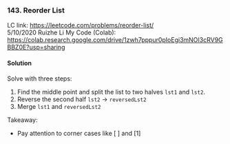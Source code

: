 ### 143. Reorder List
LC link: https://leetcode.com/problems/reorder-list/  
5/10/2020 Ruizhe Li
My Code (Colab): https://colab.research.google.com/drive/1zwh7pppur0pIoEgi3mNOI3cRV9GBBZ0E?usp=sharing

#### Solution
Solve with three steps:
1. Find the middle point and split the list to two halves `lst1` and `lst2`.
1. Reverse the second half `lst2` $\rightarrow$ `reversedLst2`
1. Merge `lst1` and `reversedLst2`

Takeaway:
* Pay attention to corner cases like [ ] and [1]